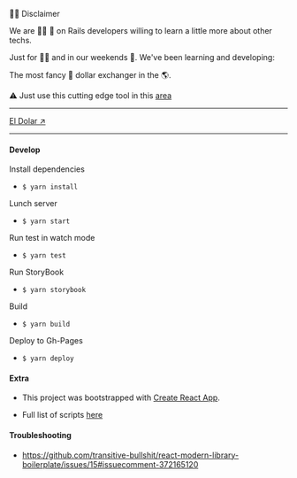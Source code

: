 🤷‍♂️ Disclaimer

We are 👨👨 💎 on Rails developers willing to learn a little more about other techs.

Just for 🕺🎉 and in our weekends 🍻. We've been learning and developing:

The most fancy 🧐 dollar exchanger in the 🌎.

:warning: Just use this cutting edge tool in this [area][1]

[1]:https://www.google.com/maps/place/R%C3%ADo+Cuarto,+Cordoba/@-33.1244019,-64.377209,13z/data=!3m1!4b1!4m5!3m4!1s0x95d2000fbdd02247:0xc58d0a705d7cc0e3!8m2!3d-33.1231585!4d-64.3493441


---------

[El Dolar ↗](https://eldolar.github.io/web)

--------

#### Develop
Install dependencies
* ```$ yarn install```

Lunch server
* ```$ yarn start```

Run test in watch mode
* ```$ yarn test```

Run StoryBook
* ```$ yarn storybook```

Build
* ```$ yarn build```

Deploy to Gh-Pages
* ```$ yarn deploy```

#### Extra
- This project was bootstrapped with [Create React App](https://github.com/facebook/create-react-app).

- Full list of scripts [here](https://github.com/eldolar/web/blob/4f5db919fa79202cb93429140df02b13ce823a7d/package.json#L17)

#### Troubleshooting
- https://github.com/transitive-bullshit/react-modern-library-boilerplate/issues/15#issuecomment-372165120
